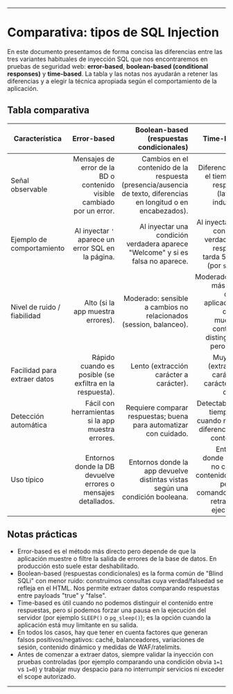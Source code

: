 
---
# Comparativa: tipos de SQL Injection

En este documento presentamos de forma concisa las diferencias entre las tres variantes habituales de inyección SQL que nos encontraremos en pruebas de seguridad web: **error-based**, **boolean-based (conditional responses)** y **time-based**. La tabla y las notas nos ayudarán a retener las diferencias y a elegir la técnica apropiada según el comportamiento de la aplicación.

## Tabla comparativa

| Característica | Error-based | Boolean-based (respuestas condicionales) | Time-based |
|---|---:|---:|---:|
| Señal observable | Mensajes de error de la BD o contenido visible cambiado por un error. | Cambios en el contenido de la respuesta (presencia/ausencia de texto, diferencias en longitud o en encabezados). | Diferencias en el tiempo de respuesta (latencia inducida). |
| Ejemplo de comportamiento | Al inyectar `'` aparece un error SQL en la página. | Al inyectar una condición verdadera aparece "Welcome" y si es falsa no aparece. | Al inyectar una condición verdadera la respuesta tarda 5s más (por `sleep`). |
| Nivel de ruido / fiabilidad | Alto (si la app muestra errores). | Moderado: sensible a cambios no relacionados (session, balanceo). | Moderado/alto: más fiable contra aplicaciones que no muestran contenido distinguible, pero lento. |
| Facilidad para extraer datos | Rápido cuando es posible (se exfiltra en la respuesta). | Lento (extracción carácter a carácter). | Muy lento (extracción carácter a carácter con delay). |
| Detección automática | Fácil con herramientas si la app muestra errores. | Requiere comparar respuestas; buena para automatizar con cuidado. | Detectable por tiempo; útil cuando no hay diferencias de contenido. |
| Uso típico | Entornos donde la DB devuelve errores o mensajes detallados. | Entornos donde la app devuelve distintas vistas según una condición booleana. | Entornos donde la app no cambia contenido pero permite comandos que retrasan la ejecución. |

## Notas prácticas

- Error-based es el método más directo pero depende de que la aplicación muestre o filtre la salida de errores de la base de datos. En producción esto suele estar deshabilitado.
- Boolean-based (respuestas condicionales) es la forma común de "Blind SQLi" con menor ruido: construimos consultas cuya verdad/falsedad se refleja en el HTML. Nos permite extraer datos comparando respuestas entre payloads "true" y "false".
- Time-based es útil cuando no podemos distinguir el contenido entre respuestas, pero sí podemos forzar una pausa en la ejecución del servidor (por ejemplo `SLEEP()` o `pg_sleep()`); es la opción cuando la aplicación está muy limitante en su salida.
- En todos los casos, hay que tener en cuenta factores que generan falsos positivos/negativos: caché, balanceadores, variaciones de sesión, contenido dinámico y medidas de WAF/ratelimits.
- Antes de comenzar a extraer datos, siempre validar la inyección con pruebas controladas (por ejemplo comparando una condición obvia `1=1` vs `1=0`) y trabajar muy despacio para no interrumpir servicios ni exceder el scope autorizado.


---
